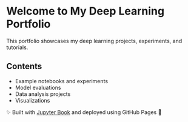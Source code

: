 # Welcome to My Deep Learning Portfolio

This portfolio showcases my deep learning projects, experiments, and tutorials.

## Contents
- Example notebooks and experiments
- Model evaluations
- Data analysis projects
- Visualizations

✨ Built with [Jupyter Book](https://jupyterbook.org) and deployed using GitHub Pages 🚀
